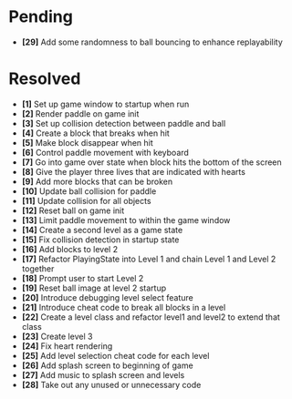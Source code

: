 # Pending #
- **[29]** Add some randomness to ball bouncing to enhance replayability

# Resolved #

- **[1]** Set up game window to startup when run
- **[2]** Render paddle on game init
- **[3]** Set up collision detection between paddle and ball
- **[4]** Create a block that breaks when hit
- **[5]** Make block disappear when hit
- **[6]** Control paddle movement with keyboard
- **[7]** Go into game over state when block hits the bottom of the screen
- **[8]** Give the player three lives that are indicated with hearts
- **[9]** Add more blocks that can be broken
- **[10]** Update ball collision for paddle
- **[11]** Update collision for all objects 
- **[12]** Reset ball on game init
- **[13]** Limit paddle movement to within the game window
- **[14]** Create a second level as a game state
- **[15]** Fix collision detection in startup state
- **[16]** Add blocks to level 2 
- **[17]** Refactor PlayingState into Level 1 and chain Level 1 and Level 2 together
- **[18]** Prompt user to start Level 2
- **[19]** Reset ball image at level 2 startup
- **[20]** Introduce debugging level select feature
- **[21]** Introduce cheat code to break all blocks in a level
- **[22]** Create a level class and refactor level1 and level2 to extend that class
- **[23]** Create level 3
- **[24]** Fix heart rendering 
- **[25]** Add level selection cheat code for each level
- **[26]** Add splash screen to beginning of game
- **[27]** Add music to splash screen and levels
- **[28]** Take out any unused or unnecessary code
